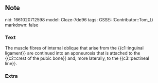 ## Note
nid: 1661020712598
model: Cloze-7de96
tags: GSSE::!Contributor::Tom_Li
markdown: false

### Text
<div>
  The muscle fibres of internal oblique that arise from the
  {{c1::inguinal ligament}} are continued into an aponeurosis that
  is attached to the {{c2::crest of the pubic bone}} and, more
  laterally, to the {{c3::pectineal line}}.
</div>

### Extra

